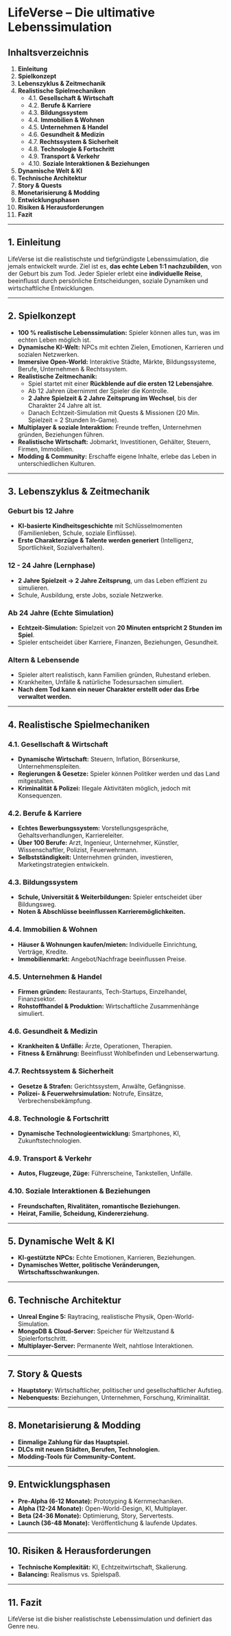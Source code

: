 # LifeVerse – Die ultimative Lebenssimulation  

## Inhaltsverzeichnis

1. **Einleitung**  
2. **Spielkonzept**  
3. **Lebenszyklus & Zeitmechanik**  
4. **Realistische Spielmechaniken**  
   - 4.1. **Gesellschaft & Wirtschaft**  
   - 4.2. **Berufe & Karriere**  
   - 4.3. **Bildungssystem**  
   - 4.4. **Immobilien & Wohnen**  
   - 4.5. **Unternehmen & Handel**  
   - 4.6. **Gesundheit & Medizin**  
   - 4.7. **Rechtssystem & Sicherheit**  
   - 4.8. **Technologie & Fortschritt**  
   - 4.9. **Transport & Verkehr**  
   - 4.10. **Soziale Interaktionen & Beziehungen**  
5. **Dynamische Welt & KI**  
6. **Technische Architektur**  
7. **Story & Quests**  
8. **Monetarisierung & Modding**  
9. **Entwicklungsphasen**  
10. **Risiken & Herausforderungen**  
11. **Fazit**  

---

## 1. Einleitung

LifeVerse ist die realistischste und tiefgründigste Lebenssimulation, die jemals entwickelt wurde. Ziel ist es, **das echte Leben 1:1 nachzubilden**, von der Geburt bis zum Tod. Jeder Spieler erlebt eine **individuelle Reise**, beeinflusst durch persönliche Entscheidungen, soziale Dynamiken und wirtschaftliche Entwicklungen.  

---

## 2. Spielkonzept

- **100 % realistische Lebenssimulation:** Spieler können alles tun, was im echten Leben möglich ist.  
- **Dynamische KI-Welt:** NPCs mit echten Zielen, Emotionen, Karrieren und sozialen Netzwerken.  
- **Immersive Open-World:** Interaktive Städte, Märkte, Bildungssysteme, Berufe, Unternehmen & Rechtssystem.  
- **Realistische Zeitmechanik:**  
  - Spiel startet mit einer **Rückblende auf die ersten 12 Lebensjahre**.  
  - Ab 12 Jahren übernimmt der Spieler die Kontrolle.  
  - **2 Jahre Spielzeit & 2 Jahre Zeitsprung im Wechsel**, bis der Charakter 24 Jahre alt ist.  
  - Danach Echtzeit-Simulation mit Quests & Missionen (20 Min. Spielzeit = 2 Stunden In-Game).  
- **Multiplayer & soziale Interaktion:** Freunde treffen, Unternehmen gründen, Beziehungen führen.  
- **Realistische Wirtschaft:** Jobmarkt, Investitionen, Gehälter, Steuern, Firmen, Immobilien.  
- **Modding & Community:** Erschaffe eigene Inhalte, erlebe das Leben in unterschiedlichen Kulturen.  

---

## 3. Lebenszyklus & Zeitmechanik

### Geburt bis 12 Jahre

- **KI-basierte Kindheitsgeschichte** mit Schlüsselmomenten (Familienleben, Schule, soziale Einflüsse).  
- **Erste Charakterzüge & Talente werden generiert** (Intelligenz, Sportlichkeit, Sozialverhalten).  

### 12 - 24 Jahre (Lernphase)

- **2 Jahre Spielzeit → 2 Jahre Zeitsprung**, um das Leben effizient zu simulieren.  
- Schule, Ausbildung, erste Jobs, soziale Netzwerke.  

### Ab 24 Jahre (Echte Simulation)

- **Echtzeit-Simulation:** Spielzeit von **20 Minuten entspricht 2 Stunden im Spiel**.  
- Spieler entscheidet über Karriere, Finanzen, Beziehungen, Gesundheit.  

### Altern & Lebensende

- Spieler altert realistisch, kann Familien gründen, Ruhestand erleben.  
- Krankheiten, Unfälle & natürliche Todesursachen simuliert.  
- **Nach dem Tod kann ein neuer Charakter erstellt oder das Erbe verwaltet werden.**  

---

## 4. Realistische Spielmechaniken  

### 4.1. Gesellschaft & Wirtschaft

- **Dynamische Wirtschaft:** Steuern, Inflation, Börsenkurse, Unternehmenspleiten.  
- **Regierungen & Gesetze:** Spieler können Politiker werden und das Land mitgestalten.  
- **Kriminalität & Polizei:** Illegale Aktivitäten möglich, jedoch mit Konsequenzen.  

### 4.2. Berufe & Karriere

- **Echtes Bewerbungssystem:** Vorstellungsgespräche, Gehaltsverhandlungen, Karriereleiter.  
- **Über 100 Berufe:** Arzt, Ingenieur, Unternehmer, Künstler, Wissenschaftler, Polizist, Feuerwehrmann.  
- **Selbstständigkeit:** Unternehmen gründen, investieren, Marketingstrategien entwickeln.  

### 4.3. Bildungssystem

- **Schule, Universität & Weiterbildungen:** Spieler entscheidet über Bildungsweg.  
- **Noten & Abschlüsse beeinflussen Karrieremöglichkeiten.**  

### 4.4. Immobilien & Wohnen

- **Häuser & Wohnungen kaufen/mieten:** Individuelle Einrichtung, Verträge, Kredite.  
- **Immobilienmarkt:** Angebot/Nachfrage beeinflussen Preise.  

### 4.5. Unternehmen & Handel

- **Firmen gründen:** Restaurants, Tech-Startups, Einzelhandel, Finanzsektor.  
- **Rohstoffhandel & Produktion:** Wirtschaftliche Zusammenhänge simuliert.  

### 4.6. Gesundheit & Medizin

- **Krankheiten & Unfälle:** Ärzte, Operationen, Therapien.  
- **Fitness & Ernährung:** Beeinflusst Wohlbefinden und Lebenserwartung.  

### 4.7. Rechtssystem & Sicherheit

- **Gesetze & Strafen:** Gerichtssystem, Anwälte, Gefängnisse.  
- **Polizei- & Feuerwehrsimulation:** Notrufe, Einsätze, Verbrechensbekämpfung.  

### 4.8. Technologie & Fortschritt

- **Dynamische Technologieentwicklung:** Smartphones, KI, Zukunftstechnologien.  

### 4.9. Transport & Verkehr

- **Autos, Flugzeuge, Züge:** Führerscheine, Tankstellen, Unfälle.  

### 4.10. Soziale Interaktionen & Beziehungen

- **Freundschaften, Rivalitäten, romantische Beziehungen.**  
- **Heirat, Familie, Scheidung, Kindererziehung.**  

---

## 5. Dynamische Welt & KI

- **KI-gestützte NPCs:** Echte Emotionen, Karrieren, Beziehungen.  
- **Dynamisches Wetter, politische Veränderungen, Wirtschaftsschwankungen.**  

---

## 6. Technische Architektur

- **Unreal Engine 5:** Raytracing, realistische Physik, Open-World-Simulation.  
- **MongoDB & Cloud-Server:** Speicher für Weltzustand & Spielerfortschritt.  
- **Multiplayer-Server:** Permanente Welt, nahtlose Interaktionen.  

---

## 7. Story & Quests

- **Hauptstory:** Wirtschaftlicher, politischer und gesellschaftlicher Aufstieg.  
- **Nebenquests:** Beziehungen, Unternehmen, Forschung, Kriminalität.  

---

## 8. Monetarisierung & Modding

- **Einmalige Zahlung für das Hauptspiel.**  
- **DLCs mit neuen Städten, Berufen, Technologien.**  
- **Modding-Tools für Community-Content.**  

---

## 9. Entwicklungsphasen

- **Pre-Alpha (6-12 Monate):** Prototyping & Kernmechaniken.  
- **Alpha (12-24 Monate):** Open-World-Design, KI, Multiplayer.  
- **Beta (24-36 Monate):** Optimierung, Story, Servertests.  
- **Launch (36-48 Monate):** Veröffentlichung & laufende Updates.  

---

## 10. Risiken & Herausforderungen

- **Technische Komplexität:** KI, Echtzeitwirtschaft, Skalierung.  
- **Balancing:** Realismus vs. Spielspaß.  

---

## 11. Fazit

LifeVerse ist die bisher realistischste Lebenssimulation und definiert das Genre neu.
